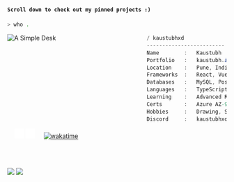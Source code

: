 #### ```Scroll down to check out my pinned projects :)```
```zsh
> who .
```

<img align="left" src="https://raw.githubusercontent.com/kaustubhxd/kaustubhxd/main/assets/desk_animated.gif" 
     alt="A Simple Desk" width="320" /> 

```csharp
/ kaustubhxd
-------------------------
Name        :   Kaustubh
Portfolio   :   kaustubh.app
Location    :   Pune, India
Frameworks  :   React, Vue, Svelte, Express, Flutter
Databases   :   MySQL, PostgreSQL, MongoDB        
Languages   :   TypeScript, JavaScript, C++, Python, Java
Learning    :   Advanced ReactFlow, Three.js
Certs       :   Azure AZ-900
Hobbies     :   Drawing, Skateboarding, Video Games
Discord     :   kaustubhxd
```
<p align="left">
     &nbsp;&nbsp;&nbsp;  
     <a href="https://kaustubhxd.github.io" target="_blank"><img alt="https://kaustubhxd.github.io" width="22px" src="https://github.com/Aakarsh-B/trying-repos/blob/master/www.svg" /></a>
     <a href="https://linkedin.com/in/kaustubh-bhagwat" target="_blank"><img alt="Kaustubh B | LinkedIn" width="22px" src="https://github.com/Aakarsh-B/trying-repos/blob/master/linkedin.svg" /></a>
     &nbsp; 
     <a href="https://wakatime.com/@a3b0c593-b613-4b49-994e-12691f5839fd" target="_blank">
          <img 
            alt="wakatime"
            height="22px"
            style="padding-left: 8px;" 
            src="https://wakatime.com/badge/user/a3b0c593-b613-4b49-994e-12691f5839fd.svg?v=1"
          />     
     </a>

</p>

<br/>
<br/>
<br/>

<!-- [![Kaustubh's github stats](https://github-readme-stats.vercel.app/api?username=kaustubhxd&include_all_commits=true&count_private=true&show_icons=true&line_height=20&title_color=FFFFFF&icon_color=FFFFFF&text_color=FFFFFF&bg_color=0D1117)](https://github.com/anuraghazra/github-readme-stats) -->
 <!-- [![Kaustubh's github stats](https://github-readme-stats-eight-theta.vercel.app/api/top-langs/?username=kaustubhxd&hide=jupyter%20notebook&layout=compact&include_all_commits=true&count_private=true&show_icons=true&line_height=20&title_color=FFFFFF&icon_color=FFFFFF&text_color=FFFFFF&bg_color=0D1117)](https://github.com/anuraghazra/github-readme-stats) -->
 
<span>
<img height="150em" src="https://github-readme-stats-sigma-five.vercel.app/api?username=kaustubhxd&include_all_commits=true&count_private=true&show_icons=true&line_height=20&title_color=FFFFFF&icon_color=FFFFFF&text_color=FFFFFF&bg_color=0D1117"/>
<img height="150em" float="right" src="https://github-readme-stats-eight-theta.vercel.app/api/top-langs/?username=kaustubhxd&hide=jupyter%20notebook&layout=compact&include_all_commits=true&count_private=true&show_icons=true&line_height=20&title_color=FFFFFF&icon_color=FFFFFF&text_color=FFFFFF&bg_color=0D1117"/>
</span>
